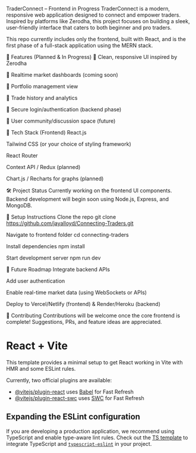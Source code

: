 TraderConnect – Frontend in Progress
TraderConnect is a modern, responsive web application designed to connect and empower traders. Inspired by platforms like Zerodha, this project focuses on building a sleek, user-friendly interface that caters to both beginner and pro traders.

This repo currently includes only the frontend, built with React, and is the first phase of a full-stack application using the MERN stack.

🚀 Features (Planned & In Progress)
🔹 Clean, responsive UI inspired by Zerodha

🔹 Realtime market dashboards (coming soon)

🔹 Portfolio management view

🔹 Trade history and analytics

🔹 Secure login/authentication (backend phase)

🔹 User community/discussion space (future)

🧰 Tech Stack (Frontend)
React.js

Tailwind CSS (or your choice of styling framework)

React Router

Context API / Redux (planned)

Chart.js / Recharts for graphs (planned)

🛠️ Project Status
Currently working on the frontend UI components. Backend development will begin soon using Node.js, Express, and MongoDB.

📁 Setup Instructions
Clone the repo
git clone https://github.com/jayalloyd/Connecting-Traders.git

Navigate to frontend folder
cd connecting-traders

Install dependencies
npm install

Start development server
npm run dev

📌 Future Roadmap
 Integrate backend APIs

 Add user authentication

 Enable real-time market data (using WebSockets or APIs)

 Deploy to Vercel/Netlify (frontend) & Render/Heroku (backend)

🙌 Contributing
Contributions will be welcome once the core frontend is complete! Suggestions, PRs, and feature ideas are appreciated.
# React + Vite

This template provides a minimal setup to get React working in Vite with HMR and some ESLint rules.

Currently, two official plugins are available:

- [@vitejs/plugin-react](https://github.com/vitejs/vite-plugin-react/blob/main/packages/plugin-react/README.md) uses [Babel](https://babeljs.io/) for Fast Refresh
- [@vitejs/plugin-react-swc](https://github.com/vitejs/vite-plugin-react-swc) uses [SWC](https://swc.rs/) for Fast Refresh

## Expanding the ESLint configuration

If you are developing a production application, we recommend using TypeScript and enable type-aware lint rules. Check out the [TS template](https://github.com/vitejs/vite/tree/main/packages/create-vite/template-react-ts) to integrate TypeScript and [`typescript-eslint`](https://typescript-eslint.io) in your project.
